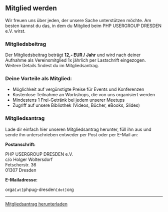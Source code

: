 ## Mitglied werden
 
Wir freuen uns über jeden, der unsere Sache unterstützen möchte.
Am besten kannst du das, in dem du Mitglied beim PHP USERGROUP DRESDEN e.V. wirst.

### Mitgliedsbeitrag

Der Mitgliedsbeitrag beträgt **12,- EUR / Jahr** und wird nach deiner Aufnahme als Vereinsmitglied 
1x jährlich per Lastschrift eingezogen. Weitere Details findest du im Mitgliedsantrag.

### Deine Vorteile als Mitglied:

* Möglichkeit auf vergünstigte Preise für Events und Konferenzen
* Kostenlose Teilnahme an Workshops, die von uns organisiert werden
* Mindestens 1 Frei-Getränk bei jedem unserer Meetups
* Zugriff auf unsere Bibliothek (Videos, Bücher, eBooks, Slides)

### Mitgliedsantrag

Lade dir einfach hier unseren Mitgliedsantrag herunter, füll ihn aus und sende ihn unterschrieben entweder per Post oder per E-Mail an:

**Postanschrift:**

PHP USERGROUP DRESDEN e.V.  
c/o Holger Woltersdorf  
Fetscherstr. 36  
01307 Dresden

**E-Mailadresse:**

orga`[at]`phpug-dresden`[dot]`org

--- 

<div class="text-center">
	<a href="@baseUrl@/downloads/Mitgliedsantrag.pdf" target="_blank" title="Mitgliedsantrag des PHP USERGROUP DRESDEN e.V." class="btn btn-success btn-lg">
		<i class="fa fa-file-pdf-o"></i> Mitgliedsantrag herunterladen
	</a>
</div>

